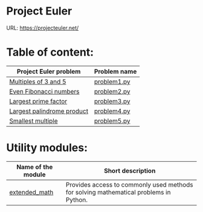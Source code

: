 # Project Euler
URL: https://projecteuler.net/

# Table of content:
Project Euler problem | Problem name
--------------------- | -------------
[Multiples of 3 and 5](https://projecteuler.net/problem=1) | [problem1.py](https://github.com/marjev/project-euler-pythonic-way/blob/master/problems/problem1.py)
[Even Fibonacci numbers](https://projecteuler.net/problem=2) | [problem2.py](https://github.com/marjev/project-euler-pythonic-way/blob/master/problems/problem2.py)
[Largest prime factor](https://projecteuler.net/problem=3) | [problem3.py](https://github.com/marjev/project-euler-pythonic-way/blob/master/problems/problem3.py)
[Largest palindrome product](https://projecteuler.net/problem=4) | [problem4.py](https://github.com/marjev/project-euler-pythonic-way/blob/master/problems/problem4.py)
[Smallest multiple](https://projecteuler.net/problem=5) | [problem5.py](https://github.com/marjev/project-euler-pythonic-way/blob/master/problems/problem5.py)

# Utility modules:
Name of the module | Short description
------------------ | -------------
[extended_math](https://github.com/marjev/project-euler-pythonic-way/blob/master/problems/extended_math.py) | Provides access to commonly used methods for solving mathematical problems in Python.
